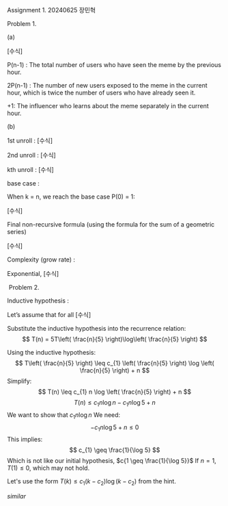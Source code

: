 Assignment 1. 20240625 장민혁 

Problem 1. 

(a) 

[수식] 

P(n-1) : The total number of users who have seen the meme by the previous hour.  

2P(n-1) : The number of new users exposed to the meme in the current hour, which is twice the number of users who have already seen it. 

+1: The influencer who learns about the meme separately in the current hour. 

(b) 

1st unroll : [수식] 

2nd unroll : [수식] 

kth unroll : [수식] 

base case : 

When k = n, we reach the base case P(0) = 1: 

[수식] 

Final non-recursive formula (using the formula for the sum of a geometric series) 

[수식] 

Complexity (grow rate) : 

Exponential, [수식] 

 Problem 2. 

Inductive hypothesis :  

Let’s assume that for all [수식] 

Substitute the inductive hypothesis into the recurrence relation:
$$
T(n) = 5T\left( \frac{n}{5} \right)\log\left( \frac{n}{5}
\right)
$$

Using the inductive hypothesis:
$$
T\left( \frac{n}{5} \right) \leq c_{1} \left( \frac{n}{5} \right) \log \left( \frac{n}{5} \right) + n
$$
Simplify:
$$
T(n) \leq c_{1} n \log \left( \frac{n}{5} \right) + n
$$
$$
T(n) \leq c_{1}n \log n - c_{1}n \log 5 + n
$$
We want to show that $c_{1}n  \log n$
We need:
$$
-c_{1}n \log 5 + n \leq 0
$$
This implies:
$$
c_{1} \geq \frac{1}{\log 5}
$$
Which is not like our initial hypothesis, $c{1 \geq \frac{1}{\log 5}}$
If $n = 1, T(1) \leq 0$, which may not hold.

Let's use the form $T(k) \leq c_{1}(k - c_{2}) \log(k-c_{2})$ from the hint.

$similar$
